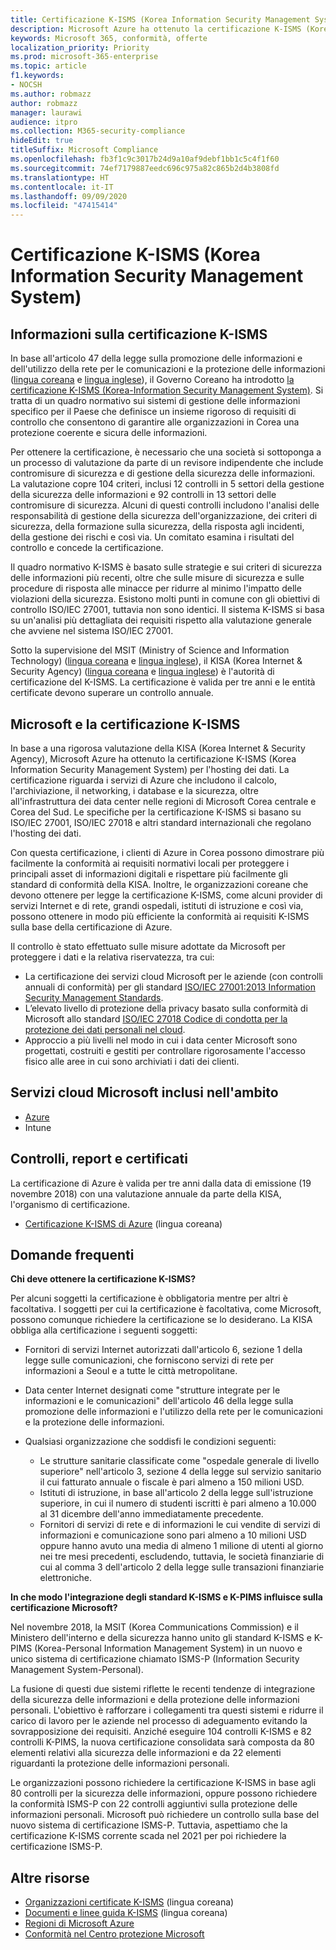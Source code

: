 ```yaml
---
title: Certificazione K-ISMS (Korea Information Security Management System)
description: Microsoft Azure ha ottenuto la certificazione K-ISMS (Korea Information Security Management System).
keywords: Microsoft 365, conformità, offerte
localization_priority: Priority
ms.prod: microsoft-365-enterprise
ms.topic: article
f1.keywords:
- NOCSH
ms.author: robmazz
author: robmazz
manager: laurawi
audience: itpro
ms.collection: M365-security-compliance
hideEdit: true
titleSuffix: Microsoft Compliance
ms.openlocfilehash: fb3f1c9c3017b24d9a10af9debf1bb1c5c4f1f60
ms.sourcegitcommit: 74ef7179887eedc696c975a82c865b2d4b3808fd
ms.translationtype: HT
ms.contentlocale: it-IT
ms.lasthandoff: 09/09/2020
ms.locfileid: "47415414"
---
```

# <a name="korea-information-security-management-system-k-isms"></a>Certificazione K-ISMS (Korea Information Security Management System)

## <a name="about-k-isms"></a>Informazioni sulla certificazione K-ISMS

In base all'articolo 47 della legge sulla promozione delle informazioni e dell'utilizzo della rete per le comunicazioni e la protezione delle informazioni ([lingua coreana](https://law.go.kr/lsSc.do?tabMenuId=tab18&query=%EC%A0%95%EB%B3%B4%ED%86%B5%EC%8B%A0%EB%A7%9D%20%EC%9D%B4%EC%9A%A9%EC%B4%89%EC%A7%84%20%EB%B0%8F%20%EC%A0%95%EB%B3%B4%EB%B3%B4%ED%98%B8) e [lingua inglese](https://law.go.kr/engLsSc.do?tabMenuId=tab45)), il Governo Coreano ha introdotto [la certificazione K-ISMS (Korea-Information Security Management System)](https://isms.kisa.or.kr/main/isms/intro/). Si tratta di un quadro normativo sui sistemi di gestione delle informazioni specifico per il Paese che definisce un insieme rigoroso di requisiti di controllo che consentono di garantire alle organizzazioni in Corea una protezione coerente e sicura delle informazioni.

Per ottenere la certificazione, è necessario che una società si sottoponga a un processo di valutazione da parte di un revisore indipendente che include contromisure di sicurezza e di gestione della sicurezza delle informazioni. La valutazione copre 104 criteri, inclusi 12 controlli in 5 settori della gestione della sicurezza delle informazioni e 92 controlli in 13 settori delle contromisure di sicurezza. Alcuni di questi controlli includono l'analisi delle responsabilità di gestione della sicurezza dell'organizzazione, dei criteri di sicurezza, della formazione sulla sicurezza, della risposta agli incidenti, della gestione dei rischi e così via. Un comitato esamina i risultati del controllo e concede la certificazione.

Il quadro normativo K-ISMS è basato sulle strategie e sui criteri di sicurezza delle informazioni più recenti, oltre che sulle misure di sicurezza e sulle procedure di risposta alle minacce per ridurre al minimo l'impatto delle violazioni della sicurezza. Esistono molti punti in comune con gli obiettivi di controllo ISO/IEC 27001, tuttavia non sono identici. Il sistema K-ISMS si basa su un'analisi più dettagliata dei requisiti rispetto alla valutazione generale che avviene nel sistema ISO/IEC 27001.

Sotto la supervisione del MSIT (Ministry of Science and Information Technology) ([lingua coreana](https://www.msit.go.kr/web/main/main.do) e [lingua inglese](https://english.msit.go.kr/english/main/main.do)), il KISA (Korea Internet & Security Agency) ([lingua coreana](https://www.kisa.or.kr/main.jsp) e [lingua inglese](https://www.kisa.or.kr/eng/main.jsp)) è l'autorità di certificazione del K-ISMS. La certificazione è valida per tre anni e le entità certificate devono superare un controllo annuale.

## <a name="microsoft-and-k-isms"></a>Microsoft e la certificazione K-ISMS

In base a una rigorosa valutazione della KISA (Korea Internet & Security Agency), Microsoft Azure ha ottenuto la certificazione K-ISMS (Korea Information Security Management System) per l'hosting dei dati. La certificazione riguarda i servizi di Azure che includono il calcolo, l'archiviazione, il networking, i database e la sicurezza, oltre all'infrastruttura dei data center nelle regioni di Microsoft Corea centrale e Corea del Sud. Le specifiche per la certificazione K-ISMS si basano su ISO/IEC 27001, ISO/IEC 27018 e altri standard internazionali che regolano l'hosting dei dati.

Con questa certificazione, i clienti di Azure in Corea possono dimostrare più facilmente la conformità ai requisiti normativi locali per proteggere i principali asset di informazioni digitali e rispettare più facilmente gli standard di conformità della KISA. Inoltre, le organizzazioni coreane che devono ottenere per legge la certificazione K-ISMS, come alcuni provider di servizi Internet e di rete, grandi ospedali, istituti di istruzione e così via, possono ottenere in modo più efficiente la conformità ai requisiti K-ISMS sulla base della certificazione di Azure.

Il controllo è stato effettuato sulle misure adottate da Microsoft per proteggere i dati e la relativa riservatezza, tra cui:

- La certificazione dei servizi cloud Microsoft per le aziende (con controlli annuali di conformità) per gli standard [ISO/IEC 27001:2013 Information Security Management Standards](offering-iso-27001.md).
- L’elevato livello di protezione della privacy basato sulla conformità di Microsoft allo standard [ISO/IEC 27018 Codice di condotta per la protezione dei dati personali nel cloud](offering-iso-27018.md).
- Approccio a più livelli nel modo in cui i data center Microsoft sono progettati, costruiti e gestiti per controllare rigorosamente l'accesso fisico alle aree in cui sono archiviati i dati dei clienti.

## <a name="microsoft-in-scope-cloud-services"></a>Servizi cloud Microsoft inclusi nell'ambito

- [Azure](https://gallery.technet.microsoft.com/Overview-of-Azure-c1be3942)
- Intune

## <a name="audits-reports-and-certificates"></a>Controlli, report e certificati

La certificazione di Azure è valida per tre anni dalla data di emissione (19 novembre 2018) con una valutazione annuale da parte della KISA, l'organismo di certificazione.

- [Certificazione K-ISMS di Azure](https://isms.kisa.or.kr/main/isms/issue/?certificationMode=list&crtfYear=2018&searchCondition=2&searchKeyword=%EB%A7%88%EC%9D%B4%ED%81%AC%EB%A1%9C%EC%86%8C%ED%94%84%ED%8A%B8) (lingua coreana)

## <a name="frequently-asked-questions"></a>Domande frequenti

**Chi deve ottenere la certificazione K-ISMS?**

Per alcuni soggetti la certificazione è obbligatoria mentre per altri è facoltativa. I soggetti per cui la certificazione è facoltativa, come Microsoft, possono comunque richiedere la certificazione se lo desiderano. La KISA obbliga alla certificazione i seguenti soggetti:

- Fornitori di servizi Internet autorizzati dall'articolo 6, sezione 1 della legge sulle comunicazioni, che forniscono servizi di rete per informazioni a Seoul e a tutte le città metropolitane.

- Data center Internet designati come "strutture integrate per le informazioni e le comunicazioni" dell'articolo 46 della legge sulla promozione delle informazioni e l'utilizzo della rete per le comunicazioni e la protezione delle informazioni.

- Qualsiasi organizzazione che soddisfi le condizioni seguenti:

    - Le strutture sanitarie classificate come "ospedale generale di livello superiore" nell'articolo 3, sezione 4 della legge sul servizio sanitario il cui fatturato annuale o fiscale è pari almeno a 150 milioni USD.
    - Istituti di istruzione, in base all'articolo 2 della legge sull'istruzione superiore, in cui il numero di studenti iscritti è pari almeno a 10.000 al 31 dicembre dell'anno immediatamente precedente.
    - Fornitori di servizi di rete e di informazioni le cui vendite di servizi di informazioni e comunicazione sono pari almeno a 10 milioni USD oppure hanno avuto una media di almeno 1 milione di utenti al giorno nei tre mesi precedenti, escludendo, tuttavia, le società finanziarie di cui al comma 3 dell'articolo 2 della legge sulle transazioni finanziarie elettroniche.

**In che modo l'integrazione degli standard K-ISMS e K-PIMS influisce sulla certificazione Microsoft?**

Nel novembre 2018, la MSIT (Korea Communications Commission) e il Ministero dell'interno e della sicurezza hanno unito gli standard K-ISMS e K-PIMS (Korea-Personal Information Management System) in un nuovo e unico sistema di certificazione chiamato ISMS-P (Information Security Management System-Personal).

La fusione di questi due sistemi riflette le recenti tendenze di integrazione della sicurezza delle informazioni e della protezione delle informazioni personali. L'obiettivo è rafforzare i collegamenti tra questi sistemi e ridurre il carico di lavoro per le aziende nel processo di adeguamento evitando la sovrapposizione dei requisiti. Anziché eseguire 104 controlli K-ISMS e 82 controlli K-PIMS, la nuova certificazione consolidata sarà composta da 80 elementi relativi alla sicurezza delle informazioni e da 22 elementi riguardanti la protezione delle informazioni personali.

Le organizzazioni possono richiedere la certificazione K-ISMS in base agli 80 controlli per la sicurezza delle informazioni, oppure possono richiedere la conformità ISMS-P con 22 controlli aggiuntivi sulla protezione delle informazioni personali. Microsoft può richiedere un controllo sulla base del nuovo sistema di certificazione ISMS-P. Tuttavia, aspettiamo che la certificazione K-ISMS corrente scada nel 2021 per poi richiedere la certificazione ISMS-P.

## <a name="additional-resources"></a>Altre risorse

- [Organizzazioni certificate K-ISMS](https://isms.kisa.or.kr/main/isms/issue/?certificationMode=list&crtfYear=2018&searchCondition=2&searchKeyword=%EB%A7%88%EC%9D%B4%ED%81%AC%EB%A1%9C%EC%86%8C%ED%94%84%ED%8A%B8) (lingua coreana)
- [Documenti e linee guida K-ISMS](https://isms.kisa.or.kr/main/isms/notice/) (lingua coreana)
- [Regioni di Microsoft Azure](https://azure.microsoft.com/global-infrastructure/regions/)
- [Conformità nel Centro protezione Microsoft](https://www.microsoft.com/trust-center/compliance/compliance-overview)
